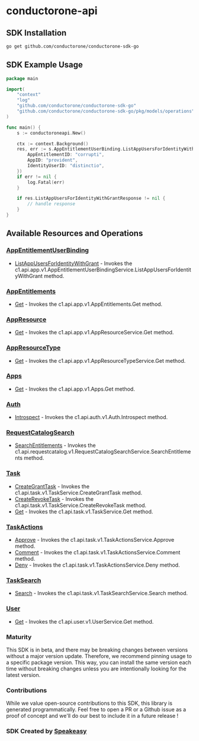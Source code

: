 # conductorone-api

<!-- Start SDK Installation -->
## SDK Installation

```bash
go get github.com/conductorone/conductorone-sdk-go
```
<!-- End SDK Installation -->

## SDK Example Usage
<!-- Start SDK Example Usage -->
```go
package main

import(
	"context"
	"log"
	"github.com/conductorone/conductorone-sdk-go"
	"github.com/conductorone/conductorone-sdk-go/pkg/models/operations"
)

func main() {
    s := conductoroneapi.New()

    ctx := context.Background()
    res, err := s.AppEntitlementUserBinding.ListAppUsersForIdentityWithGrant(ctx, operations.C1APIAppV1AppEntitlementUserBindingServiceListAppUsersForIdentityWithGrantRequest{
        AppEntitlementID: "corrupti",
        AppID: "provident",
        IdentityUserID: "distinctio",
    })
    if err != nil {
        log.Fatal(err)
    }

    if res.ListAppUsersForIdentityWithGrantResponse != nil {
        // handle response
    }
}
```
<!-- End SDK Example Usage -->

<!-- Start SDK Available Operations -->
## Available Resources and Operations


### [AppEntitlementUserBinding](docs/sdks/appentitlementuserbinding/README.md)

* [ListAppUsersForIdentityWithGrant](docs/sdks/appentitlementuserbinding/README.md#listappusersforidentitywithgrant) - Invokes the c1.api.app.v1.AppEntitlementUserBindingService.ListAppUsersForIdentityWithGrant method.

### [AppEntitlements](docs/sdks/appentitlements/README.md)

* [Get](docs/sdks/appentitlements/README.md#get) - Invokes the c1.api.app.v1.AppEntitlements.Get method.

### [AppResource](docs/sdks/appresource/README.md)

* [Get](docs/sdks/appresource/README.md#get) - Invokes the c1.api.app.v1.AppResourceService.Get method.

### [AppResourceType](docs/sdks/appresourcetype/README.md)

* [Get](docs/sdks/appresourcetype/README.md#get) - Invokes the c1.api.app.v1.AppResourceTypeService.Get method.

### [Apps](docs/sdks/apps/README.md)

* [Get](docs/sdks/apps/README.md#get) - Invokes the c1.api.app.v1.Apps.Get method.

### [Auth](docs/sdks/auth/README.md)

* [Introspect](docs/sdks/auth/README.md#introspect) - Invokes the c1.api.auth.v1.Auth.Introspect method.

### [RequestCatalogSearch](docs/sdks/requestcatalogsearch/README.md)

* [SearchEntitlements](docs/sdks/requestcatalogsearch/README.md#searchentitlements) - Invokes the c1.api.requestcatalog.v1.RequestCatalogSearchService.SearchEntitlements method.

### [Task](docs/sdks/task/README.md)

* [CreateGrantTask](docs/sdks/task/README.md#creategranttask) - Invokes the c1.api.task.v1.TaskService.CreateGrantTask method.
* [CreateRevokeTask](docs/sdks/task/README.md#createrevoketask) - Invokes the c1.api.task.v1.TaskService.CreateRevokeTask method.
* [Get](docs/sdks/task/README.md#get) - Invokes the c1.api.task.v1.TaskService.Get method.

### [TaskActions](docs/sdks/taskactions/README.md)

* [Approve](docs/sdks/taskactions/README.md#approve) - Invokes the c1.api.task.v1.TaskActionsService.Approve method.
* [Comment](docs/sdks/taskactions/README.md#comment) - Invokes the c1.api.task.v1.TaskActionsService.Comment method.
* [Deny](docs/sdks/taskactions/README.md#deny) - Invokes the c1.api.task.v1.TaskActionsService.Deny method.

### [TaskSearch](docs/sdks/tasksearch/README.md)

* [Search](docs/sdks/tasksearch/README.md#search) - Invokes the c1.api.task.v1.TaskSearchService.Search method.

### [User](docs/sdks/user/README.md)

* [Get](docs/sdks/user/README.md#get) - Invokes the c1.api.user.v1.UserService.Get method.
<!-- End SDK Available Operations -->

### Maturity

This SDK is in beta, and there may be breaking changes between versions without a major version update. Therefore, we recommend pinning usage
to a specific package version. This way, you can install the same version each time without breaking changes unless you are intentionally
looking for the latest version.

### Contributions

While we value open-source contributions to this SDK, this library is generated programmatically.
Feel free to open a PR or a Github issue as a proof of concept and we'll do our best to include it in a future release !

### SDK Created by [Speakeasy](https://docs.speakeasyapi.dev/docs/using-speakeasy/client-sdks)
